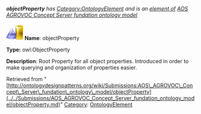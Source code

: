 ___objectProperty__ has [Category:OntologyElement](../../Category/OntologyElement.md "Category:OntologyElement") and is an [element of](../../Property/ElementOf.md "Property:ElementOf") [AOS AGROVOC Concept Server fundation ontology model](../../Submissions/AOS_AGROVOC_Concept_Server_fundation_ontology_model.md "Submissions:AOS AGROVOC Concept Server fundation ontology model")_


  




[![ObjectProperty](../../images/thumb/c/c3/ObjectProperty.gif/45px-ObjectProperty.gif)](../../Image/ObjectProperty.gif.md "ObjectProperty")
__Name__: objectProperty 


__Type:__ owl:ObjectProperty 


__Description__: Root Property for all object properties. Introduced in order to make querying and organization of properties easier. 





Retrieved from "[http://ontologydesignpatterns.org/wiki/Submissions:AOS\_AGROVOC\_Concept\_Server\_fundation\_ontology\_model/objectProperty](../../Submissions/AOS_AGROVOC_Concept_Server_fundation_ontology_model/objectProperty.md)"
 [Category](http://ontologydesignpatterns.org/wiki/Special:Categories "Special:Categories"): [OntologyElement](../../Category/OntologyElement.md "Category:OntologyElement")